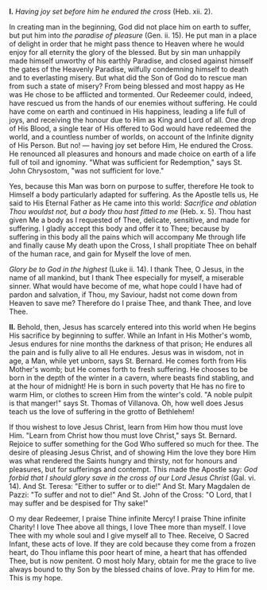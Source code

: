 
**I\.** *Having joy set before him he endured the cross* (Heb. xii. 2).

In creating man in the beginning, God did not place him on earth to suffer, but put him into *the paradise of pleasure* (Gen. ii. 15). He put man in a place of delight in order that he might pass thence to Heaven where he would enjoy for all eternity the glory of the blessed. But by sin man unhappily made himself unworthy of his earthly Paradise, and closed against himself the gates of the Heavenly Paradise, wilfully condemning himself to death and to everlasting misery. But what did the Son of God do to rescue man from such a state of misery? From being blessed and most happy as He was He chose to be afflicted and tormented. Our Redeemer could, indeed, have rescued us from the hands of our enemies without suffering. He could have come on earth and continued in His happiness, leading a life full of joys, and receiving the honour due to Him as King and Lord of all. One drop of His Blood, a single tear of His offered to God would have redeemed the world, and a countless number of worlds, on account of the Infinite dignity of His Person. But no! — having joy set before Him, He endured the Cross. He renounced all pleasures and honours and made choice on earth of a life full of toil and ignominy. \"What was sufficient for Redemption,\" says St. John Chrysostom, \"was not sufficient for love.\"

Yes, because this Man was born on purpose to suffer, therefore He took to Himself a body particularly adapted for suffering. As the Apostle tells us, He said to His Eternal Father as He came into this world: *Sacrifice and oblation Thou wouldst not, but a body thou hast fitted to me* (Heb. x. 5). Thou hast given Me a body as I requested of Thee, delicate, sensitive, and made for suffering. I gladly accept this body and offer it to Thee; because by suffering in this body all the pains which will accompany Me through life and finally cause My death upon the Cross, I shall propitiate Thee on behalf of the human race, and gain for Myself the love of men.

*Glory be to God in the highest* (Luke ii. 14). I thank Thee, O Jesus, in the name of all mankind, but I thank Thee especially for myself, a miserable sinner. What would have become of me, what hope could I have had of pardon and salvation, if Thou, my Saviour, hadst not come down from Heaven to save me? Therefore do I praise Thee, and thank Thee, and love Thee.

**II\.** Behold, then, Jesus has scarcely entered into this world when He begins His sacrifice by beginning to suffer. While an Infant in His Mother\'s womb, Jesus endures for nine months the darkness of that prison; He endures all the pain and is fully alive to all He endures. Jesus was in wisdom, not in age, a Man, while yet unborn, says St. Bernard. He comes forth from His Mother\'s womb; but He comes forth to fresh suffering. He chooses to be born in the depth of the winter in a cavern, where beasts find stabling, and at the hour of midnight! He is born in such poverty that He has no fire to warm Him, or clothes to screen Him from the winter\'s cold. \"A noble pulpit is that manger!\" says St. Thomas of Villanova. Oh, how well does Jesus teach us the love of suffering in the grotto of Bethlehem!

If thou wishest to love Jesus Christ, learn from Him how thou must love Him. \"Learn from Christ how thou must love Christ,\" says St. Bernard. Rejoice to suffer something for the God Who suffered so much for thee. The desire of pleasing Jesus Christ, and of showing Him the love they bore Him was what rendered the Saints hungry and thirsty, not for honours and pleasures, but for sufferings and contempt. This made the Apostle say: *God forbid that I should glory save in the cross of our Lord Jesus Christ* (Gal. vi. 14). And St. Teresa: \"Either to suffer or to die!\" And St. Mary Magdalen de Pazzi: \"To suffer and not to die!\" And St. John of the Cross: \"O Lord, that I may suffer and be despised for Thy sake!\"

O my dear Redeemer, I praise Thine infinite Mercy! I praise Thine infinite Charity! I love Thee above all things, I love Thee more than myself. I love Thee with my whole soul and I give myself all to Thee. Receive, O Sacred Infant, these acts of love. If they are cold because they come from a frozen heart, do Thou inflame this poor heart of mine, a heart that has offended Thee, but is now penitent. O most holy Mary, obtain for me the grace to live always bound to thy Son by the blessed chains of love. Pray to Him for me. This is my hope.

